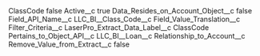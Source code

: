 <?xml version="1.0" encoding="UTF-8"?>
<CustomMetadata xmlns="http://soap.sforce.com/2006/04/metadata" xmlns:xsi="http://www.w3.org/2001/XMLSchema-instance" xmlns:xsd="http://www.w3.org/2001/XMLSchema">
    <label>ClassCode</label>
    <protected>false</protected>
    <values>
        <field>Active__c</field>
        <value xsi:type="xsd:boolean">true</value>
    </values>
    <values>
        <field>Data_Resides_on_Account_Object__c</field>
        <value xsi:type="xsd:boolean">false</value>
    </values>
    <values>
        <field>Field_API_Name__c</field>
        <value xsi:type="xsd:string">LLC_BI__Class_Code__c</value>
    </values>
    <values>
        <field>Field_Value_Translation__c</field>
        <value xsi:nil="true"/>
    </values>
    <values>
        <field>Filter_Criteria__c</field>
        <value xsi:nil="true"/>
    </values>
    <values>
        <field>LaserPro_Extract_Data_Label__c</field>
        <value xsi:type="xsd:string">ClassCode</value>
    </values>
    <values>
        <field>Pertains_to_Object_API__c</field>
        <value xsi:type="xsd:string">LLC_BI__Loan__c</value>
    </values>
    <values>
        <field>Relationship_to_Account__c</field>
        <value xsi:nil="true"/>
    </values>
    <values>
        <field>Remove_Value_from_Extract__c</field>
        <value xsi:type="xsd:boolean">false</value>
    </values>
</CustomMetadata>
